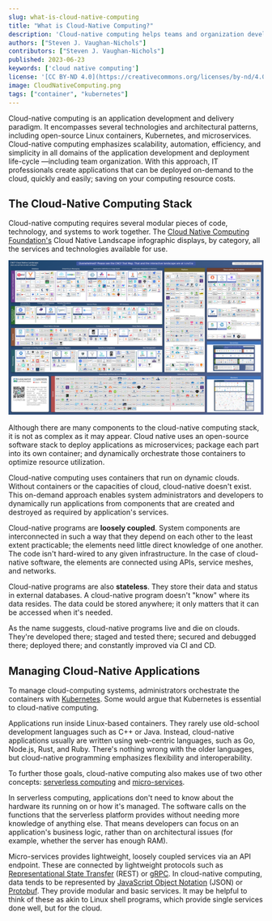 ```yaml
---
slug: what-is-cloud-native-computing
title: "What is Cloud-Native Computing?"
description: 'Cloud-native computing helps teams and organization develop applications that are dynamic and scaleable on public, private, and hybrid clouds.'
authors: ["Steven J. Vaughan-Nichols"]
contributors: ["Steven J. Vaughan-Nichols"]
published: 2023-06-23
keywords: ['cloud native computing']
license: '[CC BY-ND 4.0](https://creativecommons.org/licenses/by-nd/4.0)'
image: CloudNativeComputing.png
tags: ["container", "kubernetes"]
---
```


Cloud-native computing is an application development and delivery paradigm. It encompasses several technologies and architectural patterns, including open-source Linux containers, Kubernetes, and microservices. Cloud-native computing emphasizes scalability, automation, efficiency, and simplicity in all domains of the application development and deployment life-cycle —including team organization. With this approach, IT professionals create applications that can be deployed on-demand to the cloud, quickly and easily; saving on your computing resource costs.

## The Cloud-Native Computing Stack

Cloud-native computing requires several modular pieces of code, technology, and systems to work together. The [Cloud Native Computing Foundation's](https://www.cncf.io/) Cloud Native Landscape infographic displays, by category, all the services and technologies available for use.

![Cloud Native landscape](CloudNative.png)

Although there are many components to the cloud-native computing stack, it is not as complex as it may appear. Cloud native uses an open-source software stack to deploy applications as microservices; package each part into its own container; and dynamically orchestrate those containers to optimize resource utilization.

Cloud-native computing uses containers that run on dynamic clouds. Without containers or the capacities of cloud, cloud-native doesn't exist. This on-demand approach enables system administrators and developers to dynamically run applications from components that are created and destroyed as required by application's services.

Cloud-native programs are **loosely coupled**. System components are interconnected in such a way that they depend on each other to the least extent practicable; the elements need little direct knowledge of one another. The code isn't hard-wired to any given infrastructure. In the case of cloud-native software, the elements are connected using APIs, service meshes, and networks.

Cloud-native programs are also **stateless**. They store their data and status in external databases. A cloud-native program doesn't "know" where its data resides. The data could be stored anywhere; it only matters that it can be accessed when it's needed.

As the name suggests, cloud-native programs live and die on clouds. They're developed there; staged and tested there; secured and debugged there; deployed there; and constantly improved via CI and CD.

## Managing Cloud-Native Applications

To manage cloud-computing systems, administrators orchestrate the containers with [Kubernetes](/docs/guides/kubernetes/). Some would argue that Kubernetes is essential to cloud-native computing.

Applications run inside Linux-based containers. They rarely use old-school development languages such as C++ or Java. Instead, cloud-native applications usually are written using web-centric languages, such as Go, Node.js, Rust, and Ruby. There's nothing wrong with the older languages, but cloud-native programming emphasizes flexibility and interoperability.

To further those goals, cloud-native computing also makes use of two other concepts: [serverless computing](/docs/guides/what-is-serverless-computing/) and [micro-services](/docs/guides/deploying-microservices-with-docker/).

In serverless computing, applications don't need to know about the hardware its running on or how it's managed. The software calls on the functions that the serverless platform provides without needing more knowledge of anything else. That means developers can focus on an application's business logic, rather than on architectural issues (for example, whether the server has enough RAM).

Micro-services provides lightweight, loosely coupled services via an API endpoint. These are connected by lightweight protocols such as [Representational State Transfer](https://www.service-architecture.com/articles/web-services/representational_state_transfer_rest.html) (REST) or [gRPC](/docs/guides/using-grpc-for-remote-procedural-calls/). In cloud-native computing, data tends to be represented by [JavaScript Object Notation](https://www.json.org/) (JSON) or [Protobuf](https://github.com/google/protobuf/). They provide modular and basic services. It may be helpful to think of these as akin to Linux shell programs, which provide single services done well, but for the cloud.
